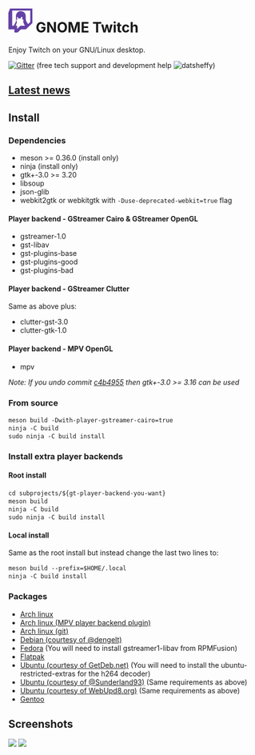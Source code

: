 # ![](/data/icons/hicolor/48x48/apps/com.vinszent.GnomeTwitch.png) GNOME Twitch

Enjoy Twitch on your GNU/Linux desktop.

[![Gitter](https://badges.gitter.im/vinszent/gnome-twitch.svg)](https://gitter.im/gnome-twitch/Lobby?utm_source=badge&utm_medium=badge&utm_campaign=pr-badge) (free tech support and development help ![datsheffy](https://static-cdn.jtvnw.net/emoticons/v1/170/1.0))

## [Latest news](http://gnome-twitch.vinszent.com/posts/gnome-twitch-v0.3.0-post.html)

## Install
### Dependencies
* meson >= 0.36.0 (install only)
* ninja (install only)
* gtk+-3.0 >= 3.20
* libsoup
* json-glib
* webkit2gtk or webkitgtk with `-Duse-deprecated-webkit=true` flag

#### Player backend - GStreamer Cairo & GStreamer OpenGL
* gstreamer-1.0
* gst-libav
* gst-plugins-base
* gst-plugins-good
* gst-plugins-bad

#### Player backend - GStreamer Clutter
Same as above plus:

* clutter-gst-3.0
* clutter-gtk-1.0

#### Player backend - MPV OpenGL
* mpv

_Note: If you undo commit [c4b4955](https://github.com/vinszent/gnome-twitch/commit/c4b49557dfed8465f273f2b5490002607baa5182) then gtk+-3.0 >= 3.16 can be used_

### From source

``` shell
meson build -Dwith-player-gstreamer-cairo=true
ninja -C build
sudo ninja -C build install
```

### Install extra player backends
#### Root install

``` shell
cd subprojects/${gt-player-backend-you-want}
meson build
ninja -C build
sudo ninja -C build install
```
#### Local install

Same as the root install but instead change the last two lines to:

``` shell
meson build --prefix=$HOME/.local
ninja -C build install
```

### Packages
* [Arch linux](https://aur.archlinux.org/packages/gnome-twitch/)
* [Arch linux (MPV player backend plugin)](https://aur.archlinux.org/packages/gnome-twitch-mpv/)
* [Arch linux (git)](https://aur.archlinux.org/packages/gnome-twitch-git/)
* [Debian (courtesy of @dengelt)](https://tracker.debian.org/pkg/gnome-twitch/)
* [Fedora](https://copr.fedoraproject.org/coprs/ippytraxx/gnome-twitch/) (You will need to install gstreamer1-libav from RPMFusion)
* [Flatpak](https://github.com/vinszent/gnome-twitch/wiki/How-to-install-FlatPak-package)
* [Ubuntu (courtesy of GetDeb.net)](http://www.getdeb.net/app/GNOME%20Twitch) (You will need to install the ubuntu-restricted-extras for the h264 decoder)
* [Ubuntu (courtesy of @Sunderland93)](https://launchpad.net/~samoilov-lex/+archive/ubuntu/gnome-twitch) (Same requirements as above)
* [Ubuntu (courtesy of WebUpd8.org)](https://launchpad.net/~nilarimogard/+archive/ubuntu/webupd8/+index?batch=75&memo=150&start=150) (Same requirements as above)
* [Gentoo](https://github.com/TorArneThune/gnome-twitch-ebuild)

## Screenshots
![](/data/screenshots/scrot_player.png?raw=true)
![](/data/screenshots/scrot_streams.png?raw=true)
